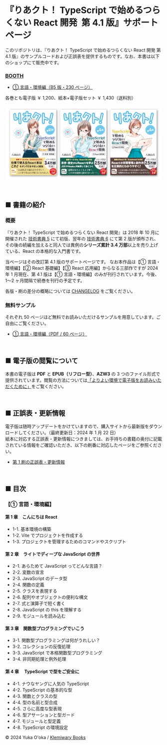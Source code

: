 # 『りあクト！ TypeScript で始めるつらくない React 開発 &nbsp;第 4.1 版』サポートページ

このリポジトリは、『りあクト！ TypeScript で始めるつらくない React 開発 第 4.1 版』のサンプルコードおよび正誤表を提供するものです。なお、本書は以下のショップにて販売中です。

### [BOOTH](https://oukayuka.booth.pm/)

- [① 言語・環境編（B5 版・230 ページ）](https://oukayuka.booth.pm/items/2368045)

各巻とも電子版 ￥ 1,200、紙本+電子版セット ￥ 1,430（送料別）

<a href="https://oukayuka.booth.pm/"><img src="./images/riakuto41-covers.png" alt="りあクト！三部作 表紙画像" /></a>

<br />

## ■ 書籍の紹介

### 概要

『りあクト！ TypeScript で始めるつらくない React 開発』は 2018 年 10 月に開催された [技術書典 5](https://techbookfest.org/event/tbf05) にて初版、翌年の [技術書典 6](https://techbookfest.org/event/tbf06) にて第 2 版が頒布され、その後の続編を加えると同人では異例の**シリーズ累計 3.4 万部**以上を売り上げている、React の本格的な入門書です。

当ページはその改訂第 4.1 版のサポートページです。
なお本作品は【① 言語・環境編】【② React 基礎編】【③ React 応用編】からなる三部作ですが 2024 年 1 月現在、第 4.1 版は【① 言語・環境編】のみが刊行されています。今後、1〜2 ヶ月間隔で続巻を刊行の予定です。

各版・刷の差分の概略については [CHANGELOG](./CHANGELOG.md) をご覧ください。

### 無料サンプル

それぞれ 50 ページほど無料でお読みいただけるサンプルを用意しています。ご自由にご覧ください。

- [① 言語・環境編（PDF / 60 ページ）](./samples/riakuto4pt1-sample.pdf)

<br />

## ■ 電子版の閲覧について

本書の電子版は **PDF** と **EPUB（リフロー型）**、**AZW3** の 3 つのファイル形式で提供されています。閲覧の方法については[「よりよい環境で電子版をお読みいただくために」](./ebook-tips.md)をご覧ください。

<br />

## ■ 正誤表・更新情報

電子版は随時アップデートをかけていますので、購入サイトから最新版をダウンロードしてください。（最終更新日：2024 年 1 月 22 日）  
紙本に対応する正誤表・更新情報につきましては、お手持ちの書籍の奥付に記載されている情報をご確認いただき、以下の刷番に対応したページをご参照ください。

- [第 1 刷の正誤表・更新情報](./errata.md)

<br />

## ■ 目次

### 【① 言語・環境編】

#### 第 1 章　こんにちは React

- 1-1. 基本環境の構築
- 1-2. Vite でプロジェクトを作成する
- 1-3. プロジェクトを管理するためのコマンドやスクリプト

#### 第 2 章　ライトでディープな JavaScript の世界

- 2-1. あらためて JavaScript ってどんな言語？
- 2-2. 変数の宣言
- 2-3. JavaScript のデータ型
- 2-4. 関数の定義
- 2-5. クラスを表現する
- 2-6. 配列やオブジェクトの便利な構文
- 2-7. 式と演算子で短く書く
- 2-8. JavaScript の this を理解する
- 2-9. モジュールを読み込む

#### 第 3 章　関数型プログラミングでいこう

- 3-1. 関数型プログラミングは何がうれしい？
- 3-2. コレクションの反復処理
- 3-3. JavaScript で本格関数型プログラミング
- 3-4. 非同期処理と例外処理

#### 第 4 章　 TypeScript で型をご安全に

- 4-1. ナウなヤングに人気の TypeScript
- 4-2. TypeScript の基本的な型
- 4-3. 関数とクラスの型
- 4-4. 型の名前と型合成
- 4-5. さらに高度な型表現
- 4-6. 型アサーションと型ガード
- 4-7. モジュールと型定義
- 4-8. TypeScript の環境設定

© 2024 Yuka O'oka / [Klemiwary Books](https://klemiwary.com/)
